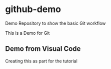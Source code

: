 # github-demo
Demo Repository to show the basic Git workflow

This is a Demo for Git  

## Demo from Visual Code

Creating this as part for the tutorial

